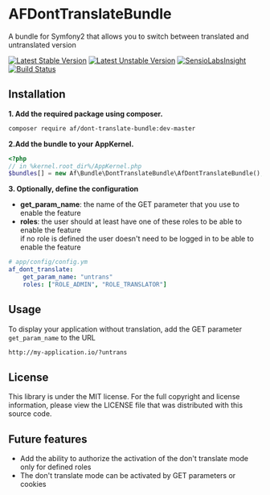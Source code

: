 AFDontTranslateBundle
=====================

A bundle for Symfony2 that allows you to switch between translated and untranslated version

[![Latest Stable Version](https://poser.pugx.org/af/dont-translate-bundle/v/stable.png)](https://packagist.org/packages/af/dont-translate-bundle "Latest Stable Version")
[![Latest Unstable Version](https://poser.pugx.org/af/dont-translate-bundle/v/unstable.png)](https://packagist.org/packages/af/dont-translate-bundle "Latest Unstable Version")
[![SensioLabsInsight](https://insight.sensiolabs.com/projects/c9aacbe9-4d32-42e3-83c7-fc4f6ee77d1e/mini.png)](https://insight.sensiolabs.com/projects/c9aacbe9-4d32-42e3-83c7-fc4f6ee77d1e "SensioLabsInsight")
[![Build Status](https://travis-ci.org/antfroger/AfDontTranslateBundle.png?branch=master)](https://travis-ci.org/antfroger/AfDontTranslateBundle "Build status")

Installation
------------

**1. Add the required package using composer.**

```sh
composer require af/dont-translate-bundle:dev-master
```

**2.Add the bundle to your AppKernel.**

```php
<?php
// in %kernel.root_dir%/AppKernel.php
$bundles[] = new Af\Bundle\DontTranslateBundle\AfDontTranslateBundle();
```

**3. Optionally, define the configuration**

* **get_param_name**: the name of the GET parameter that you use to enable the feature
* **roles**: the user should at least have one of these roles to be able to enable the feature  
  if no role is defined the user doesn't need to be logged in to be able to enable the feature

```yaml
# app/config/config.ym
af_dont_translate:
    get_param_name: "untrans"
    roles: ["ROLE_ADMIN", "ROLE_TRANSLATOR"]
```

Usage
-----

To display your application without translation, add the GET parameter `get_param_name` to the URL

```html
http://my-application.io/?untrans
```

License
-------

This library is under the MIT license.
For the full copyright and license information, please view the LICENSE file that was distributed with this source code.

Future features
---------------

* Add the ability to authorize the activation of the don't translate mode only for defined roles
* The don't translate mode can be activated by GET parameters or cookies
